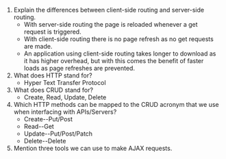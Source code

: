 1. Explain the differences between client-side routing and server-side routing.
   * With server-side routing the page is reloaded whenever a get request is triggered. 
   * With client-side routing there is no page refresh as no get requests are made.
   * An application using client-side routing takes longer to download as it has higher 
     overhead, but with this comes the benefit of faster loads as page refreshes are prevented.
2. What does HTTP stand for?
   * Hyper Text Transfer Protocol
3. What does CRUD stand for?
   * Create, Read, Update, Delete
4. Which HTTP methods can be mapped to the CRUD acronym that we use when interfacing with APIs/Servers?
   * Create--Put/Post
   * Read--Get
   * Update--Put/Post/Patch
   * Delete--Delete
5. Mention three tools we can use to make AJAX requests.
